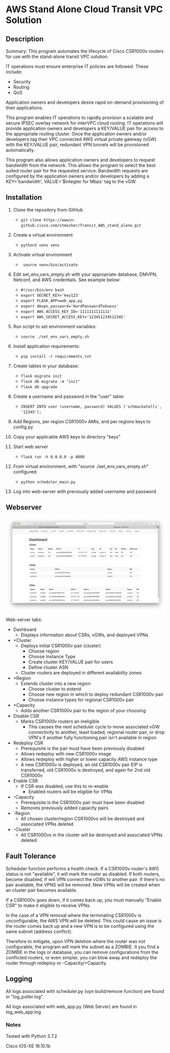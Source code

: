 # AWS Stand Alone Cloud Transit VPC Solution
## Description
Summary: This program automates the lifecycle of Cisco CSR1000v routers for use with the stand-alone transit VPC 
solution.

IT operations must ensure enterprise IT policies are followed. These include:
* Security
* Routing
* QoS

Application owners and developers desire rapid on-demand provisioning of their applications.

This program enables IT operations to rapidly provision a scalable and secure IPSEC overlay network for interVPC cloud routing.
IT operations will provide application owners and developers a KEY/VALUE pair for access to the appropriate routing cluster.
Once the application owners and/or developers tag their VPC connected AWS virtual private gateway (vGW) with the KEY/VALUE pair, 
redundant VPN tunnels will be provisioned automatically.

This program also allows application owners and developers to request bandwidth from the network. This allows the
program to select the best suited router pair for the requested service. Bandwidth requests are configured  by the application
owners and/or developers by adding a KEY='bandwidth', VALUE='$integter for Mbps' tag to the vGW.

## Installation

1. Clone the repository from GitHub
    - ````````git clone https://wwwin-github.cisco.com/stmosher/Transit_AWS_stand_alone.git````````
2. Create a virtual environment
    - `````` python3 venv venv ``````
3. Activate virtual environment
    - ```````` source venv/bin/activate```````` 
5. Edit set_env_vars_empty.sh with your appropriate database, DMVPN, Netconf, and AWS credentials. See example below:
    - ````````#!/usr/bin/env bash ````````
    - ````````export SECRET_KEY='key123'````````
    - ````````export FLASK_APP=web_app.py````````
    - ````````export dmvpn_password='HardPasswordToGuess'````````
    - ````````export AWS_ACCESS_KEY_ID='1111111111111'````````
    - ````````export AWS_SECRET_ACCESS_KEY='123451234512345'````````

6. Run script to set environment variables:
    - ````````source ./set_env_vars_empty.sh````````
7. Install application requirements:
    - ````````pip install -r requirements.txt````````
8. Create tables in your database:
    - ````````flask migrate init````````
    - ````````flask db migrate -m "init"````````
    - ````````flask db upgrade````````
9. Create a username and password in the "user" table:
    - ````````INSERT INTO user (username, password) VALUES ('schmuckatelli', '12345');````````
10. Add Regions, per region CSR1000v AMIs, and per regions keys to config.py
11. Copy your applicable AWS keys to directory "keys"
12. Start web server
    - ````````flask run -h 0.0.0.0 -p 8080 ````````
13. From virtual environment, with "source ./set_env_vars_empty.sh" configured:
    - ````````python scheduler_main.py````````
14. Log into web-server with previously added username and password

## Webserver
![alt-test](./README/dashboard.png "dashboard")

Web-server tabs:
- Dashboard
    - Displays information about CSRs, vGWs, and deployed VPNs
- +Cluster
    - Deploys initial CSR1000v pair (cluster)
        - Choose region
        - Choose Instance Type
        - Create cluster KEY/VALUE pair for users
        - Define cluster ASN
    - Cluster routers are deployed in different availability zones
- +Region
    - Extends cluster into a new region
        - Choose cluster to extend
        - Choose new region in which to deploy redundant CSR1000v pair
        - Choose instance types for regional CSR1000v pair
- +Capacity
    - Adds another CSR1000v pair to the region of your choosing
- Disable CSR
    - Marks CSR1000v routers an ineligible
        - This causes the next scheduler cycle to move associated vGW connectivity to another, least loaded, regional router pair,
         or drop VPN's if another fully functioning pair isn't available in region
- Redeploy CSR
    - Prerequisite is the pair must have been previously disabled
    - Allows redeploy with new CSR1000v image
    - Allows redeploy with higher or lower capacity AWS instance type
    - A new CSR1000v is deployed, an old CSR1000v pair EIP is transferred, old CSR1000v is destroyed, and again for 2nd old CSR1000v
- Enable CSR
    - If CSR was disabled, use this to re-enable
        - Enabled routers will be eligible for VPNs
- -Capacity
    - Prerequisite is the CSR1000v pair must have been disabled
    - Removes previously added capacity pairs
- -Region
    - All chosen cluster/region CSR1000vs will be destroyed and associated VPNs deleted
- -Cluster
    - All CSR1000vs in the cluster will be destroyed and associated VPNs deleted

## Fault Tolerance
Scheduler function performs a health check. If a CSR1000v router's AWS status is not "available", it will mark the router as disabled.
If both routers, become disabled, if will VPN connect the vGWs to another pair. If there's no pair available, the VPNS will be removed. 
New VPNs will be created when an cluster pair becomes available.

If a CSR1000v goes down, if it comes back up, you must manually "Enable CSR" to make it eligible to receive VPNs.

In the case of a VPN removal where the terminating CSR1000v is unconfigurable, the AWS VPN will be deleted.
This could cause an issue is the router comes back up and a new VPN is to be configured using the same subnet (address conflict).

Therefore to mitigate, upon VPN deletion where the router was not configurable, the program will mark the subnet as a ZOMBIE.
It you find a ZOMBIE in the logs or database, you can remove configurations from the conflicted routers, or even simpler,
you can blow away and redeploy the router through redeploy or -Capacity/+Capacity. 

## Logging
All logs associated with scheduler.py (vpn build/remove function) are found in "log_poller.log".

All logs associated with web_app.py (Web Server) are found in log_web_app.log

### Notes
Tested with Python 3.7.2

Cisco IOS-XE 16.10.1b


